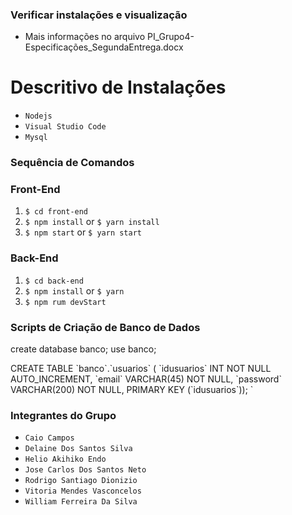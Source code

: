 ### Verificar instalações e visualização
 - Mais informações no arquivo PI_Grupo4-Especificações_SegundaEntrega.docx

# Descritivo de  Instalações
 -  `Nodejs`
 -  `Visual Studio Code`
 -  `Mysql`

### Sequência de Comandos

### Front-End

  1. `$ cd front-end`
  2. `$ npm install` or `$ yarn install`
  3. `$ npm start` or `$ yarn start`
  
### Back-End

   
  1. `$ cd back-end`
  2. `$ npm install` or `$ yarn`
  3. `$ npm rum devStart`

### Scripts de Criação de Banco de Dados
  create database banco;
  use banco;

  CREATE TABLE \`banco\`.\`usuarios\` (
  \`idusuarios\` INT NOT NULL AUTO_INCREMENT,
  \`email\` VARCHAR(45) NOT NULL,
  \`password\` VARCHAR(200) NOT NULL,
  PRIMARY KEY (\`idusuarios\`)); `
  
 
### Integrantes do Grupo

- `Caio Campos`
- `Delaine Dos Santos Silva`
- `Helio Akihiko Endo`
- `Jose Carlos Dos Santos Neto`
- `Rodrigo Santiago Dionizio`
- `Vitoria Mendes Vasconcelos`
- `William Ferreira Da Silva`





